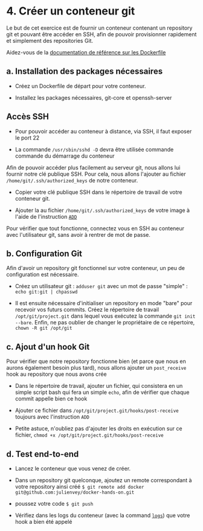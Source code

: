 # 4. Créer un conteneur git

Le but de cet exercice est de fournir un conteneur contenant un repository git et pouvant être accéder en SSH, afin de pouvoir provisionner rapidement et simplement des repositories Git.

Aidez-vous de la [documentation de référence sur les Dockerfile](http://docs.docker.io/en/latest/reference/builder/)

## a. Installation des packages nécessaires 

* Créez un Dockerfile de départ pour votre conteneur.

* Installez les packages nécessaires, git-core et openssh-server

## Accès SSH

* Pour pouvoir accéder au conteneur à distance, via SSH, il faut exposer le port 22

* La commande `/usr/sbin/sshd -D` devra être utilisée commande commande du démarrage du conteneur

Afin de pouvoir accéder plus facilement au serveur git, nous allons lui fournir notre clé publique SSH. Pour cela, nous allons l'ajouter au fichier `/home/git/.ssh/authorized_keys` de notre conteneur.

* Copier votre clé publique SSH dans le répertoire de travail de votre conteneur git.

* Ajouter la au fichier `/home/git/.ssh/authorized_keys` de votre image à l'aide de l'instruction [`ADD`](http://docs.docker.io/en/latest/reference/builder/#add)

Pour vérifier que tout fonctionne, connectez vous en SSH au conteneur avec l'utilisateur git, sans avoir à rentrer de mot de passe.

## b. Configuration Git

Afin d'avoir un repository git fonctionnel sur votre conteneur, un peu de configuration est nécessaire.

* Créez un utilisateur git : `adduser git` avec un mot de passe "simple" : `echo git:git | chpasswd`

* Il est ensuite nécessaire d'initialiser un repository en mode "bare" pour recevoir vos futurs commits. Créez le répertoire de travail `/opt/git/project.git` dans lequel vous exécutez la commande `git init --bare`. Enfin, ne pas oublier de changer le propriétaire de ce répertoire, `chown -R git /opt/git`

## c. Ajout d'un hook Git

Pour vérifier que notre repository fonctionne bien (et parce que nous en aurons également besoin plus tard), nous allons ajouter un `post_receive` hook au repository que nous avons crée

* Dans le répertoire de travail, ajouter un fichier, qui consistera en un simple script bash qui fera un simple `echo`, afin de vérifier que chaque commit appelle bien ce hook

* Ajouter ce fichier dans `/opt/git/project.git/hooks/post-receive` toujours avec l'instruction `ADD`

* Petite astuce, n'oubliez pas d'ajouter les droits en exécution sur ce fichier, `chmod +x /opt/git/project.git/hooks/post-receive`

## d. Test end-to-end

* Lancez le conteneur que vous venez de créer.

* Dans un repository git quelconque, ajoutez un remote correspondant à votre repository ainsi créé `$ git remote add docker git@github.com:julienvey/docker-hands-on.git`

* poussez votre code `$ git push`

* Vérifiez dans les logs du conteneur (avec la command [`logs`](http://docs.docker.io/en/latest/reference/commandline/cli/#logs)) que votre hook a bien été appelé















